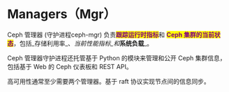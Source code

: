 # Managers（Mgr）

Ceph 管理器 (守护进程ceph-mgr) 负责<mark style="color:purple;">**跟踪运行时指标**</mark>和 <mark style="color:purple;">**Ceph 集群的当前状态**</mark>，包括_存储利用率_、_当前性能指标_和_**系统负载**_。&#x20;

Ceph 管理器守护进程还托管基于 Python 的模块来管理和公开 Ceph 集群信息，包括基于 Web 的 Ceph 仪表板和 REST API。&#x20;

高可用性通常至少需要两个管理器。基于 raft 协议实现节点间的信息同步。
